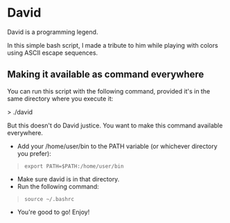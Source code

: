 # David
David is a programming legend. 

In this simple bash script, I made a tribute to him while playing with colors using ASCII escape sequences.

## Making it available as command everywhere

<p> You can run this script with the following command, provided it's in the same directory where you execute it: </p>
> ./david

But this doesn't do David justice. You want to make this command available everywhere.
- Add your /home/user/bin to the PATH variable (or whichever directory you prefer):
> ```export PATH=$PATH:/home/user/bin```
- Make sure david is in that directory.
- Run the following command:
> ```source ~/.bashrc```
- You're good to go! Enjoy!

